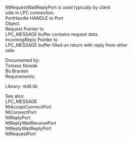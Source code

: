 NtRequestWaitReplyPort is used typically by client \
side in LPC connection. \
PortHandle HANDLE to Port \
Object. \
Request Pointer to \
LPC\_MESSAGE buffer contains request data. \
IncomingReply Pointer to \
LPC\_MESSAGE buffer filled on return with reply from other \
side.

Documented by: \
Tomasz Nowak \
Bo Branten \
Requirements:

Library: ntdll.lib

See also: \
LPC\_MESSAGE \
NtAcceptConnectPort \
NtConnectPort \
NtReplyPort \
NtReplyWaitReceivePort \
NtReplyWaitReplyPort \
NtRequestPort
